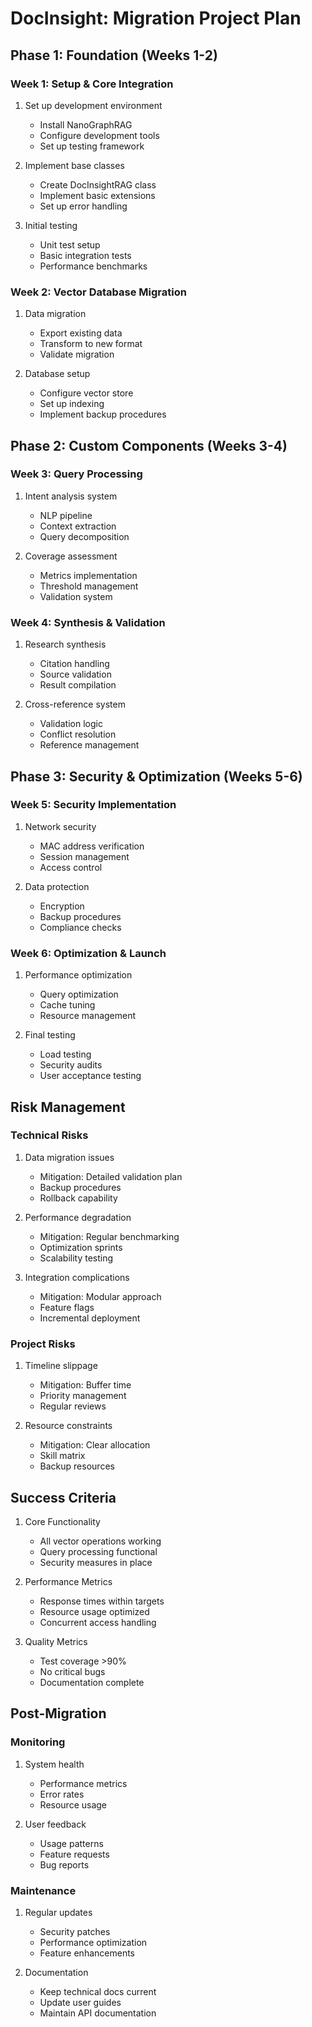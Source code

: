 # DocInsight: Migration Project Plan

## Phase 1: Foundation (Weeks 1-2)

### Week 1: Setup & Core Integration
1. Set up development environment
   - Install NanoGraphRAG
   - Configure development tools
   - Set up testing framework

2. Implement base classes
   - Create DocInsightRAG class
   - Implement basic extensions
   - Set up error handling

3. Initial testing
   - Unit test setup
   - Basic integration tests
   - Performance benchmarks

### Week 2: Vector Database Migration
1. Data migration
   - Export existing data
   - Transform to new format
   - Validate migration

2. Database setup
   - Configure vector store
   - Set up indexing
   - Implement backup procedures

## Phase 2: Custom Components (Weeks 3-4)

### Week 3: Query Processing
1. Intent analysis system
   - NLP pipeline
   - Context extraction
   - Query decomposition

2. Coverage assessment
   - Metrics implementation
   - Threshold management
   - Validation system

### Week 4: Synthesis & Validation
1. Research synthesis
   - Citation handling
   - Source validation
   - Result compilation

2. Cross-reference system
   - Validation logic
   - Conflict resolution
   - Reference management

## Phase 3: Security & Optimization (Weeks 5-6)

### Week 5: Security Implementation
1. Network security
   - MAC address verification
   - Session management
   - Access control

2. Data protection
   - Encryption
   - Backup procedures
   - Compliance checks

### Week 6: Optimization & Launch
1. Performance optimization
   - Query optimization
   - Cache tuning
   - Resource management

2. Final testing
   - Load testing
   - Security audits
   - User acceptance testing

## Risk Management

### Technical Risks
1. Data migration issues
   - Mitigation: Detailed validation plan
   - Backup procedures
   - Rollback capability

2. Performance degradation
   - Mitigation: Regular benchmarking
   - Optimization sprints
   - Scalability testing

3. Integration complications
   - Mitigation: Modular approach
   - Feature flags
   - Incremental deployment

### Project Risks
1. Timeline slippage
   - Mitigation: Buffer time
   - Priority management
   - Regular reviews

2. Resource constraints
   - Mitigation: Clear allocation
   - Skill matrix
   - Backup resources

## Success Criteria
1. Core Functionality
   - All vector operations working
   - Query processing functional
   - Security measures in place

2. Performance Metrics
   - Response times within targets
   - Resource usage optimized
   - Concurrent access handling

3. Quality Metrics
   - Test coverage >90%
   - No critical bugs
   - Documentation complete

## Post-Migration

### Monitoring
1. System health
   - Performance metrics
   - Error rates
   - Resource usage

2. User feedback
   - Usage patterns
   - Feature requests
   - Bug reports

### Maintenance
1. Regular updates
   - Security patches
   - Performance optimization
   - Feature enhancements

2. Documentation
   - Keep technical docs current
   - Update user guides
   - Maintain API documentation
